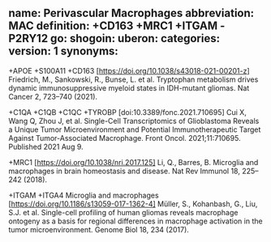 name: Perivascular Macrophages
abbreviation: MAC
definition: +CD163 +MRC1 +ITGAM -P2RY12
go: 
shogoin: 
uberon: 
categories:
version: 1 
synonyms:
---

+APOE +S100A11 +CD163
[https://doi.org/10.1038/s43018-021-00201-z] Friedrich, M., Sankowski, R., Bunse, L. et al. Tryptophan metabolism drives dynamic immunosuppressive myeloid states in IDH-mutant gliomas. Nat Cancer 2, 723–740 (2021). 

+C1QA +C1QB +C1QC +TYROBP
[doi:10.3389/fonc.2021.710695] Cui X, Wang Q, Zhou J, et al. Single-Cell Transcriptomics of Glioblastoma Reveals a Unique Tumor Microenvironment and Potential Immunotherapeutic Target Against Tumor-Associated Macrophage. Front Oncol. 2021;11:710695. Published 2021 Aug 9. 

+MRC1
[https://doi.org/10.1038/nri.2017.125] Li, Q., Barres, B. Microglia and macrophages in brain homeostasis and disease. Nat Rev Immunol 18, 225–242 (2018). 

+ITGAM +ITGA4 Microglia and macrophages
[https://doi.org/10.1186/s13059-017-1362-4] Müller, S., Kohanbash, G., Liu, S.J. et al. Single-cell profiling of human gliomas reveals macrophage ontogeny as a basis for regional differences in macrophage activation in the tumor microenvironment. Genome Biol 18, 234 (2017).